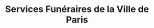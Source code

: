---
title: "Services Funéraires de la Ville de Paris"
url: /paris/services-funeraires-de-la-ville-de-paris/
shop: directeurs de funérailles
---